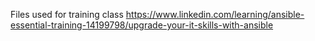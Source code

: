 Files used for training class https://www.linkedin.com/learning/ansible-essential-training-14199798/upgrade-your-it-skills-with-ansible
